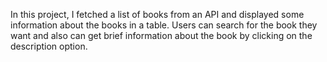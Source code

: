  In this project, I fetched a list of books from an API and displayed some information about the books in a table. Users can search for the book they want and also can get brief information about the book by clicking on the description option.

